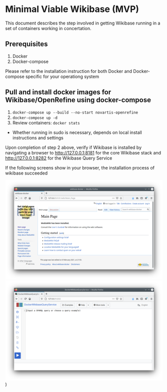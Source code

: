 
# Minimal Viable Wikibase (MVP)
This document describes the step involved in getting Wikibase running in a set of containers working in concertation. 

## Prerequisites
1. Docker
2. Docker-compose

Please refer to the installation instruction for both Docker and Docker-compose specific for your operationg system

## Pull and install docker images for Wikibase/OpenRefine using docker-compose
1. `docker-compose up --build --no-start novartis-openrefine`
2. `docker-compose up -d`
3. Review containers: `docker stats`

* Whether running in sudo is necessary, depends on local install instructions and settings

Upon completion of step 2 above, verify if Wikibase is installed by navigating a browser to
http://127.0.0.1:8181 for the core Wikibase stack and http://127.0.0.1:8282 for the Wikibase Query Service

If the following screens show in your browser, the installation process of wikibase succeeded

![wikibase](pix/wikibase_start.png)
![wbqs](pix/wikibase_query_service.png))





